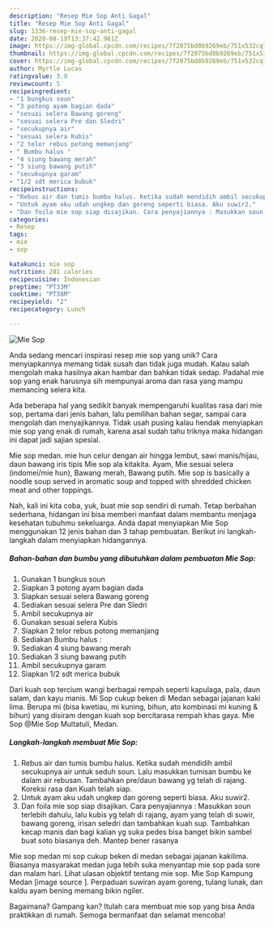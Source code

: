 ```yaml
---
description: "Resep Mie Sop Anti Gagal"
title: "Resep Mie Sop Anti Gagal"
slug: 1336-resep-mie-sop-anti-gagal
date: 2020-08-19T13:37:42.961Z
image: https://img-global.cpcdn.com/recipes/7f2075bd8b9269eb/751x532cq70/mie-sop-foto-resep-utama.jpg
thumbnail: https://img-global.cpcdn.com/recipes/7f2075bd8b9269eb/751x532cq70/mie-sop-foto-resep-utama.jpg
cover: https://img-global.cpcdn.com/recipes/7f2075bd8b9269eb/751x532cq70/mie-sop-foto-resep-utama.jpg
author: Myrtle Lucas
ratingvalue: 3.9
reviewcount: 5
recipeingredient:
- "1 bungkus soun"
- "3 potong ayam bagian dada"
- "sesuai selera Bawang goreng"
- "sesuai selera Pre dan Sledri"
- "secukupnya air"
- "sesuai selera Kubis"
- "2 telor rebus potong memanjang"
- " Bumbu halus "
- "4 siung bawang merah"
- "3 siung bawang putih"
- "secukupnya garam"
- "1/2 sdt merica bubuk"
recipeinstructions:
- "Rebus air dan tumis bumbu halus. Ketika sudah mendidih ambil secukupnya air untuk seduh soun. Lalu masukkan tumisan bumbu ke dalam air rebusan. Tambahkan pre/daun bawang yg telah di rajang. Koreksi rasa dan Kuah telah siap."
- "Untuk ayam aku udah ungkep dan goreng seperti biasa. Aku suwir2."
- "Dan foila mie sop siap disajikan. Cara penyajiannya : Masukkan soun terlebih dahulu, lalu kubis yg telah di rajang, ayam yang telah di suwir, bawang goreng, irisan seledri dan tambahkan kuah sup. Tambahkan kecap manis dan bagi kalian yg suka pedes bisa banget bikin sambel buat soto biasanya deh. Mantep bener rasanya"
categories:
- Resep
tags:
- mie
- sop

katakunci: mie sop 
nutrition: 281 calories
recipecuisine: Indonesian
preptime: "PT33M"
cooktime: "PT38M"
recipeyield: "2"
recipecategory: Lunch

---
```



![Mie Sop](https://img-global.cpcdn.com/recipes/7f2075bd8b9269eb/751x532cq70/mie-sop-foto-resep-utama.jpg)

Anda sedang mencari inspirasi resep mie sop yang unik? Cara menyiapkannya memang tidak susah dan tidak juga mudah. Kalau salah mengolah maka hasilnya akan hambar dan bahkan tidak sedap. Padahal mie sop yang enak harusnya sih mempunyai aroma dan rasa yang mampu memancing selera kita.

Ada beberapa hal yang sedikit banyak mempengaruhi kualitas rasa dari mie sop, pertama dari jenis bahan, lalu pemilihan bahan segar, sampai cara mengolah dan menyajikannya. Tidak usah pusing kalau hendak menyiapkan mie sop yang enak di rumah, karena asal sudah tahu triknya maka hidangan ini dapat jadi sajian spesial.

Mie sop medan. mie hun celur dengan air hingga lembut, sawi manis/hijau, daun bawang iris tipis Mie sop ala kitakita. Ayam, Mie sesuai selera (indomei/mie hun), Bawang merah, Bawang putih. Mie sop is basically a noodle soup served in aromatic soup and topped with shredded chicken meat and other toppings.


Nah, kali ini kita coba, yuk, buat mie sop sendiri di rumah. Tetap berbahan sederhana, hidangan ini bisa memberi manfaat dalam membantu menjaga kesehatan tubuhmu sekeluarga. Anda dapat menyiapkan Mie Sop menggunakan 12 jenis bahan dan 3 tahap pembuatan. Berikut ini langkah-langkah dalam menyiapkan hidangannya.

<!--inarticleads1-->

##### Bahan-bahan dan bumbu yang dibutuhkan dalam pembuatan Mie Sop:

1. Gunakan 1 bungkus soun
1. Siapkan 3 potong ayam bagian dada
1. Siapkan sesuai selera Bawang goreng
1. Sediakan sesuai selera Pre dan Sledri
1. Ambil secukupnya air
1. Gunakan sesuai selera Kubis
1. Siapkan 2 telor rebus potong memanjang
1. Sediakan  Bumbu halus :
1. Sediakan 4 siung bawang merah
1. Sediakan 3 siung bawang putih
1. Ambil secukupnya garam
1. Siapkan 1/2 sdt merica bubuk


Dari kuah sop tercium wangi berbagai rempah seperti kapulaga, pala, daun salam, dan kayu manis. Mi Sop cukup beken di Medan sebagai jajanan kaki lima. Berupa mi (bisa kwetiau, mi kuning, bihun, ato kombinasi mi kuning &amp; bihun) yang disiram dengan kuah sop bercitarasa rempah khas gaya. Mie Sop @Mie Sop Multatuli, Medan. 

<!--inarticleads2-->

##### Langkah-langkah membuat Mie Sop:

1. Rebus air dan tumis bumbu halus. Ketika sudah mendidih ambil secukupnya air untuk seduh soun. Lalu masukkan tumisan bumbu ke dalam air rebusan. Tambahkan pre/daun bawang yg telah di rajang. Koreksi rasa dan Kuah telah siap.
1. Untuk ayam aku udah ungkep dan goreng seperti biasa. Aku suwir2.
1. Dan foila mie sop siap disajikan. Cara penyajiannya : Masukkan soun terlebih dahulu, lalu kubis yg telah di rajang, ayam yang telah di suwir, bawang goreng, irisan seledri dan tambahkan kuah sup. Tambahkan kecap manis dan bagi kalian yg suka pedes bisa banget bikin sambel buat soto biasanya deh. Mantep bener rasanya


Mie sop medan mi sop cukup beken di medan sebagai jajanan kakilima. Biasanya masyarakat medan juga lebih suka menyantap mie sop pada sore dan malam hari. Lihat ulasan objektif tentang mie sop. Mie Sop Kampung Medan [image source ]. Perpaduan suwiran ayam goreng, tulang lunak, dan kaldu ayam bening memang bikin ngiler. 

Bagaimana? Gampang kan? Itulah cara membuat mie sop yang bisa Anda praktikkan di rumah. Semoga bermanfaat dan selamat mencoba!
